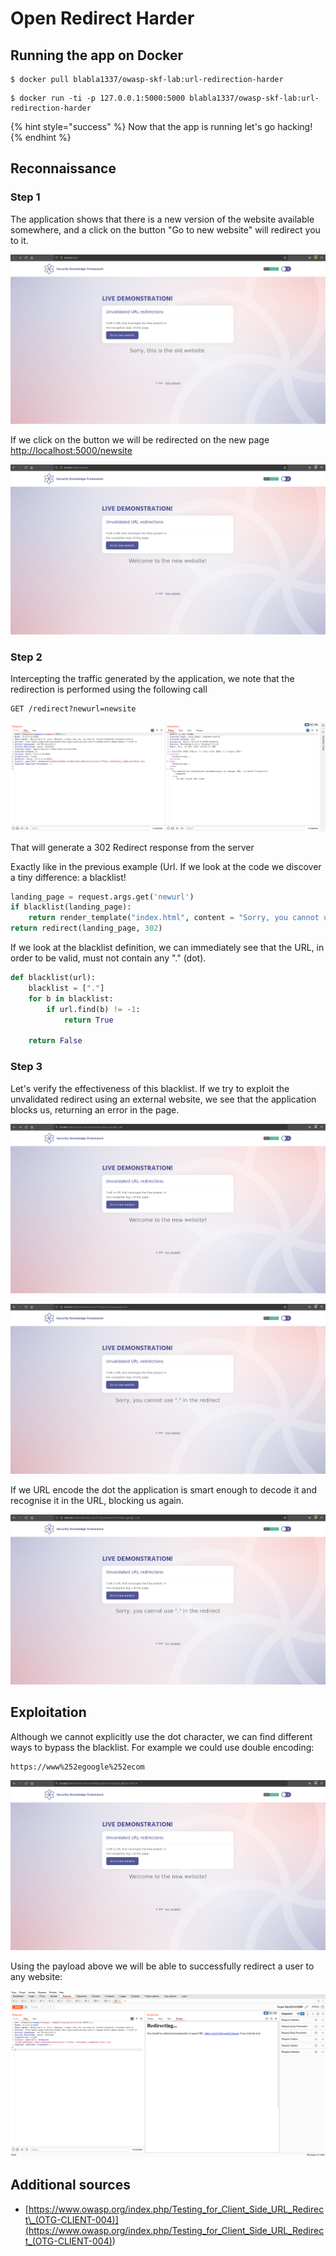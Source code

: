 # Open Redirect Harder

## Running the app on Docker

```
$ docker pull blabla1337/owasp-skf-lab:url-redirection-harder
```

```
$ docker run -ti -p 127.0.0.1:5000:5000 blabla1337/owasp-skf-lab:url-redirection-harder
```

{% hint style="success" %}
Now that the app is running let's go hacking!
{% endhint %}

## Reconnaissance

### Step 1

The application shows that there is a new version of the website available somewhere, and a click on the button "Go to new website" will redirect you to it.

![](../../.gitbook/assets/python/Url-Redirection/1.png)

If we click on the button we will be redirected on the new page [http://localhost:5000/newsite](http://localhost:5000/newsite)

![](../../.gitbook/assets/python/Url-Redirection/2.png)

### Step 2

Intercepting the traffic generated by the application, we note that the redirection is performed using the following call

```
GET /redirect?newurl=newsite
```

![](../../.gitbook/assets/python/Url-Redirection/3.png)

That will generate a 302 Redirect response from the server

Exactly like in the previous example (Url. If we look at the code we discover a tiny difference: a blacklist!

```python
landing_page = request.args.get('newurl')
if blacklist(landing_page):
    return render_template("index.html", content = "Sorry, you cannot use \".\" in the redirect")
return redirect(landing_page, 302)
```

If we look at the blacklist definition, we can immediately see that the URL, in order to be valid, must not contain any "." (dot).

```python
def blacklist(url):
    blacklist = ["."]
    for b in blacklist:
        if url.find(b) != -1:
            return True

    return False
```

### Step 3

Let's verify the effectiveness of this blacklist. If we try to exploit the unvalidated redirect using an external website, we see that the application blocks us, returning an error in the page.

![](../../.gitbook/assets/python/Url-Redirection/4.png)

![](../../.gitbook/assets/python/Url-Redirection-Harder/1.png)

If we URL encode the dot the application is smart enough to decode it and recognise it in the URL, blocking us again.

![](../../.gitbook/assets/python/Url-Redirection-Harder/2.png)

## Exploitation

Although we cannot explicitly use the dot character, we can find different ways to bypass the blacklist. For example we could use double encoding:

```
https://www%252egoogle%252ecom
```

![](../../.gitbook/assets/python/Url-Redirection-Harder/3.png)

Using the payload above we will be able to successfully redirect a user to any website:

![](../../.gitbook/assets/python/Url-Redirection-Harder/4.png)

## Additional sources

- [https://www.owasp.org/index.php/Testing_for_Client_Side_URL_Redirect\_(OTG-CLIENT-004)](<https://www.owasp.org/index.php/Testing_for_Client_Side_URL_Redirect_(OTG-CLIENT-004)>)
